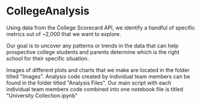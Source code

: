# CollegeAnalysis

Using data from the College Scorecard API, we identify a handful of specific metrics out of ~2,000 that we want to explore.  

Our goal is to uncover any patterns or trends in the data that can help prospective college students and parents determine which is the right school for their specific situation.

Images of different plots and charts that we make are located in the folder titled "Images".
Analysis code created by individual team members can be found in the folder titled "Analysis Files".
Our main script with each individual team members code combined into one notebook file is titled "University Collection.ipynb"
